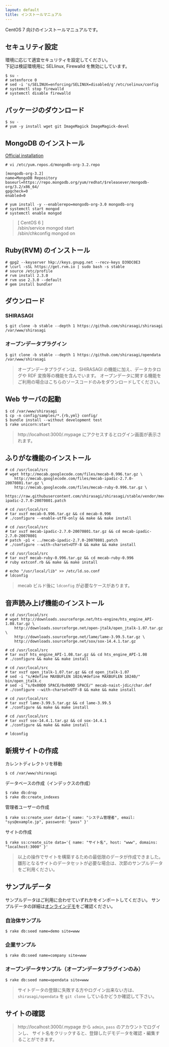 ```yaml
---
layout: default
title: インストールマニュアル
---
```


CentOS 7 向けのインストールマニュアルです。

## セキュリティ設定

環境に応じて適宜セキュリティを設定してください。<br />
下記は検証環境用に SELlinux, Firewalld を無効にしています。

~~~
$ su -
# setenforce 0
# sed -i 's/SELINUX=enforcing/SELINUX=disabled/g'/etc/selinux/config
# systemctl stop firewalld
# systemctl disable firewalld
~~~

## パッケージのダウンロード

~~~
$ su -
# yum -y install wget git ImageMagick ImageMagick-devel
~~~

## MongoDB のインストール

[Official installation](http://docs.mongodb.org/manual/installation/)

~~~
# vi /etc/yum.repos.d/mongodb-org-3.2.repo
~~~

~~~
[mongodb-org-3.2]
name=MongoDB Repository
baseurl=https://repo.mongodb.org/yum/redhat/$releasever/mongodb-org/3.2/x86_64/
gpgcheck=0
enabled=0
~~~

~~~
# yum install -y --enablerepo=mongodb-org-3.0 mongodb-org
# systemctl start mongod
# systemctl enable mongod
~~~

> [ CentOS 6 ] <br />
> /sbin/service mongod start <br />
> /sbin/chkconfig mongod on <br />

## Ruby(RVM) のインストール

~~~
# gpg2 --keyserver hkp://keys.gnupg.net --recv-keys D39DC0E3
# \curl -sSL https://get.rvm.io | sudo bash -s stable
# source /etc/profile
# rvm install 2.3.0
# rvm use 2.3.0 --default
# gem install bundler
~~~

## ダウンロード

### SHIRASAGI

~~~
$ git clone -b stable --depth 1 https://github.com/shirasagi/shirasagi /var/www/shirasagi
~~~

### オープンデータプラグイン

~~~
$ git clone -b stable --depth 1 https://github.com/shirasagi/opendata /var/www/shirasagi
~~~

> オープンデータプラグインは、SHIRASAGI の機能に加え、データカタログや RDF 変換等の機能を含んでいます。
> オープンデータに関する機能をご利用の場合はこちらのソースコードのみをダウンロードしてください。

## Web サーバの起動

~~~
$ cd /var/www/shirasagi
$ cp -n config/samples/*.{rb,yml} config/
$ bundle install --without development test
$ rake unicorn:start
~~~

> http://localhost:3000/.mypage にアクセスするとログイン画面が表示されます。

## ふりがな機能のインストール

~~~
# cd /usr/local/src
# wget http://mecab.googlecode.com/files/mecab-0.996.tar.gz \
    http://mecab.googlecode.com/files/mecab-ipadic-2.7.0-20070801.tar.gz \
    http://mecab.googlecode.com/files/mecab-ruby-0.996.tar.gz \
    https://raw.githubusercontent.com/shirasagi/shirasagi/stable/vendor/mecab/mecab-ipadic-2.7.0-20070801.patch

# cd /usr/local/src
# tar xvzf mecab-0.996.tar.gz && cd mecab-0.996
# ./configure --enable-utf8-only && make && make install

# cd /usr/local/src
# tar xvzf mecab-ipadic-2.7.0-20070801.tar.gz && cd mecab-ipadic-2.7.0-20070801
# patch -p1 < ../mecab-ipadic-2.7.0-20070801.patch
# ./configure --with-charset=UTF-8 && make && make install

# cd /usr/local/src
# tar xvzf mecab-ruby-0.996.tar.gz && cd mecab-ruby-0.996
# ruby extconf.rb && make && make install

# echo "/usr/local/lib" >> /etc/ld.so.conf
# ldconfig
~~~

> mecab ビルド後に `ldconfig` が必要なケースがあります。

## 音声読み上げ機能のインストール

~~~
# cd /usr/local/src
# wget http://downloads.sourceforge.net/hts-engine/hts_engine_API-1.08.tar.gz \
    http://downloads.sourceforge.net/open-jtalk/open_jtalk-1.07.tar.gz \
    http://downloads.sourceforge.net/lame/lame-3.99.5.tar.gz \
    http://downloads.sourceforge.net/sox/sox-14.4.1.tar.gz

# cd /usr/local/src
# tar xvzf hts_engine_API-1.08.tar.gz && cd hts_engine_API-1.08
# ./configure && make && make install

# cd /usr/local/src
# tar xvzf open_jtalk-1.07.tar.gz && cd open_jtalk-1.07
# sed -i "s/#define MAXBUFLEN 1024/#define MAXBUFLEN 10240/" bin/open_jtalk.c
# sed -i "s/0x00D0 SPACE/0x000D SPACE/" mecab-naist-jdic/char.def
# ./configure --with-charset=UTF-8 && make && make install

# cd /usr/local/src
# tar xvzf lame-3.99.5.tar.gz && cd lame-3.99.5
# ./configure && make && make install

# cd /usr/local/src
# tar xvzf sox-14.4.1.tar.gz && cd sox-14.4.1
# ./configure && make && make install

# ldconfig
~~~

## 新規サイトの作成

カレントディレクトリを移動

~~~
$ cd /var/www/shirasagi
~~~

データベースの作成（インデックスの作成）

~~~
$ rake db:drop
$ rake db:create_indexes
~~~

管理者ユーザーの作成

```
$ rake ss:create_user data='{ name: "システム管理者", email: "sys@example.jp", password: "pass" }'
```

サイトの作成

~~~
$ rake ss:create_site data='{ name: "サイト名", host: "www", domains: "localhost:3000" }'
~~~

> 以上の操作でサイトを構築するための最低限のデータが作成できました。
> 雛形となるサイトのデータセットが必要な場合は、次節のサンプルデータをご利用ください。

## サンプルデータ

サンプルデータはご利用に合わせていずれかをインポートしてください。
サンプルデータの詳細は[オンラインデモ](http://www.ss-proj.org/download/demo.html)をご確認ください。

### 自治体サンプル

~~~
$ rake db:seed name=demo site=www
~~~

### 企業サンプル

~~~
$ rake db:seed name=company site=www
~~~

### オープンデータサンプル（オープンデータプラグインのみ）

~~~
$ rake db:seed name=opendata site=www
~~~

> サイトデータの登録に失敗する方やログイン出来ない方は、
`shirasagi/opendata` を `git clone` しているかどうか確認して下さい。

## サイトの確認

> http://localhost:3000/.mypage から `admin`, `pass` のアカウントでログインし、
サイト名をクリックすると、登録したデモデータを確認・編集することができます。

